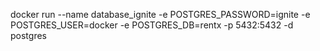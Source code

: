 docker run --name database_ignite -e POSTGRES_PASSWORD=ignite -e POSTGRES_USER=docker -e POSTGRES_DB=rentx -p 5432:5432 -d postgres